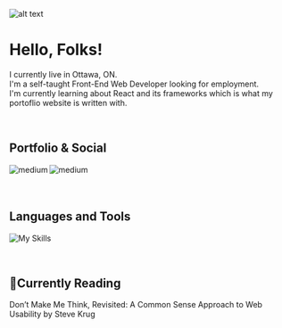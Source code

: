 ![alt text](https://i.imgur.com/kX7VzMz.png)

# Hello, Folks!

I currently live in Ottawa, ON.
<br />
I'm a self-taught Front-End Web Developer looking for employment.
<br />
I'm currently learning about React and its frameworks which is what my portoflio website is written with.

<br />

## Portfolio & Social

[<img align="left" alt="medium" src="https://img.shields.io/badge/website-000000?style=for-the-badge&logo=About.me&logoColor=white" />](https://netlify-thinks-arsenaultm90-is-great.netlify.app/)
[<img align="left" alt="medium" src="https://img.shields.io/badge/LinkedIn-0077B5?style=for-the-badge&logo=linkedin&logoColor=white" />](https://www.linkedin.com/in/arsenaultm/)

<br />
<br />
<br />

## Languages and Tools

![My Skills](https://skills.thijs.gg/icons?i=js,html,css,react,mongodb,)

<br />

## :book:Currently Reading
Don’t Make Me Think, Revisited: A Common Sense Approach to Web Usability by Steve Krug
